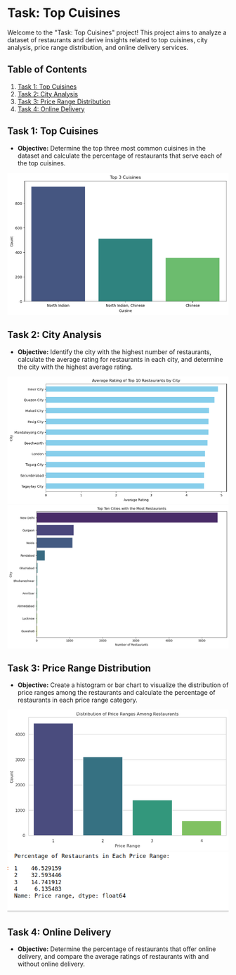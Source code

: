 # Task: Top Cuisines

Welcome to the "Task: Top Cuisines" project! This project aims to analyze a dataset of restaurants and derive insights related to top cuisines, city analysis, price range distribution, and online delivery services.

## Table of Contents
1. [Task 1: Top Cuisines](#task-1-top-cuisines)
2. [Task 2: City Analysis](#task-2-city-analysis)
3. [Task 3: Price Range Distribution](#task-3-price-range-distribution)
4. [Task 4: Online Delivery](#task-4-online-delivery)

## Task 1: Top Cuisines
- **Objective:** Determine the top three most common cuisines in the dataset and calculate the percentage of restaurants that serve each of the top cuisines.

![Task 1](/Level%201/Task%201/assets/Cuisines3.png)

## Task 2: City Analysis
- **Objective:** Identify the city with the highest number of restaurants, calculate the average rating for restaurants in each city, and determine the city with the highest average rating.

![Task 2](/Level%201/Task%202/assets/ava%20city.png)
![Task 2](/Level%201/Task%202/assets/top%20city.png)
## Task 3: Price Range Distribution
- **Objective:** Create a histogram or bar chart to visualize the distribution of price ranges among the restaurants and calculate the percentage of restaurants in each price range category.

![Task 3](/Level%201/Task%203/assets/data1.png)
![Task 3](/Level%201/Task%203/assets/data2.png)

## Task 4: Online Delivery
- **Objective:** Determine the percentage of restaurants that offer online delivery, and compare the average ratings of restaurants with and without online delivery.


